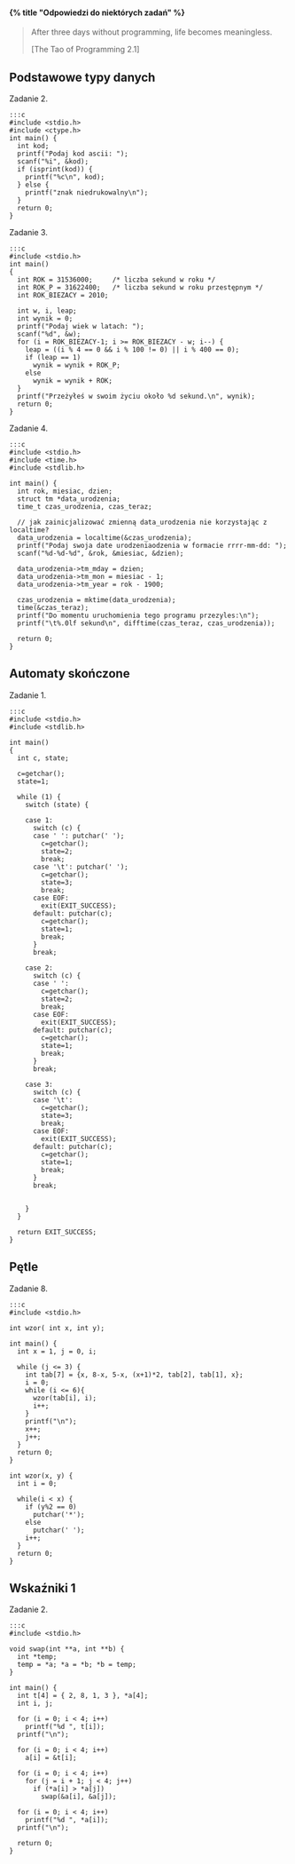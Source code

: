 #### {% title "Odpowiedzi do niektórych zadań" %}

<blockquote>
 <p>
   After three days without programming, life becomes meaningless.
 </p>
 <p class="author">[The Tao of Programming 2.1]</p>
</blockquote>

## Podstawowe typy danych

Zadanie 2.

    :::c
    #include <stdio.h>
    #include <ctype.h>
    int main() {
      int kod;
      printf("Podaj kod ascii: ");
      scanf("%i", &kod);
      if (isprint(kod)) {
        printf("%c\n", kod);
      } else {
        printf("znak niedrukowalny\n");
      }
      return 0;
    }

Zadanie 3.

    :::c
    #include <stdio.h>
    int main()
    {
      int ROK = 31536000;	  /* liczba sekund w roku */
      int ROK_P = 31622400;   /* liczba sekund w roku przestępnym */
      int ROK_BIEZACY = 2010;

      int w, i, leap;
      int wynik = 0;
      printf("Podaj wiek w latach: ");
      scanf("%d", &w);
      for (i = ROK_BIEZACY-1; i >= ROK_BIEZACY - w; i--) {
        leap = ((i % 4 == 0 && i % 100 != 0) || i % 400 == 0);
        if (leap == 1)
          wynik = wynik + ROK_P;
        else
          wynik = wynik + ROK;
      }
      printf("Przeżyłeś w swoim życiu około %d sekund.\n", wynik);
      return 0;
    }

Zadanie 4.

    :::c
    #include <stdio.h>
    #include <time.h>
    #include <stdlib.h>

    int main() {
      int rok, miesiac, dzien;
      struct tm *data_urodzenia;
      time_t czas_urodzenia, czas_teraz;

      // jak zainicjalizować zmienną data_urodzenia nie korzystając z localtime?
      data_urodzenia = localtime(&czas_urodzenia);
      printf("Podaj swoja date urodzeniaodzenia w formacie rrrr-mm-dd: ");
      scanf("%d-%d-%d", &rok, &miesiac, &dzien);

      data_urodzenia->tm_mday = dzien;
      data_urodzenia->tm_mon = miesiac - 1;
      data_urodzenia->tm_year = rok - 1900;

      czas_urodzenia = mktime(data_urodzenia);
      time(&czas_teraz);
      printf("Do momentu uruchomienia tego programu przezyles:\n");
      printf("\t%.0lf sekund\n", difftime(czas_teraz, czas_urodzenia));

      return 0;
    }

<!--

// struct tm *data_urodzenia = malloc(sizeof(struct tm));

-->

## Automaty skończone

Zadanie 1.

    :::c
    #include <stdio.h>
    #include <stdlib.h>

    int main()
    {
      int c, state;

      c=getchar();
      state=1;

      while (1) {
        switch (state) {

        case 1:
          switch (c) {
          case ' ': putchar(' ');
            c=getchar();
            state=2;
            break;
          case '\t': putchar(' ');
            c=getchar();
            state=3;
            break;
          case EOF:
            exit(EXIT_SUCCESS);
          default: putchar(c);
            c=getchar();
            state=1;
            break;
          }
          break;

        case 2:
          switch (c) {
          case ' ':
            c=getchar();
            state=2;
            break;
          case EOF:
            exit(EXIT_SUCCESS);
          default: putchar(c);
            c=getchar();
            state=1;
            break;
          }
          break;

        case 3:
          switch (c) {
          case '\t':
            c=getchar();
            state=3;
            break;
          case EOF:
            exit(EXIT_SUCCESS);
          default: putchar(c);
            c=getchar();
            state=1;
            break;
          }
          break;


        }
      }

      return EXIT_SUCCESS;
    }


## Pętle

Zadanie 8.

    :::c
    #include <stdio.h>

    int wzor( int x, int y);

    int main() {
      int x = 1, j = 0, i;

      while (j <= 3) {
        int tab[7] = {x, 8-x, 5-x, (x+1)*2, tab[2], tab[1], x};
        i = 0;
        while (i <= 6){
          wzor(tab[i], i);
          i++;
        }
        printf("\n");
        x++;
        j++;
      }
      return 0;
    }

    int wzor(x, y) {
      int i = 0;

      while(i < x) {
        if (y%2 == 0)
          putchar('*');
        else
          putchar(' ');
        i++;
      }
      return 0;
    }


## Wskaźniki 1

Zadanie 2.

    :::c
    #include <stdio.h>

    void swap(int **a, int **b) {
      int *temp;
      temp = *a; *a = *b; *b = temp;
    }

    int main() {
      int t[4] = { 2, 8, 1, 3 }, *a[4];
      int i, j;

      for (i = 0; i < 4; i++)
        printf("%d ", t[i]);
      printf("\n");

      for (i = 0; i < 4; i++)
        a[i] = &t[i];

      for (i = 0; i < 4; i++)
        for (j = i + 1; j < 4; j++)
          if (*a[i] > *a[j])
            swap(&a[i], &a[j]);

      for (i = 0; i < 4; i++)
        printf("%d ", *a[i]);
      printf("\n");

      return 0;
    }

